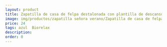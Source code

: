 ```yaml
---
layout: product
title: Zapatilla de casa de felpa destalonada con plantilla de descanso
image: img/productos/zapatilla señora verano/Zapatilla de casa de felpa destalonada con plantilla de descanso=24=azul  Biorelax.webp
price: 24
tags: azul  Biorelax
description: 
order: 0
---
```

